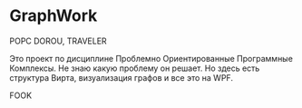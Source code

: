 # GraphWork
POPC
DOROU, TRAVELER

Это проект по дисциплине Проблемно Ориентированные Программные Комплексы.
Не знаю какую проблему он решает.
Но здесь есть структура Вирта, визуализация графов и все это на WPF.

FOOK
